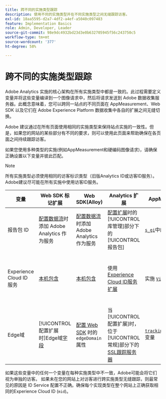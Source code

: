 ```yaml
---
title: 跨不同的实施类型跟踪
description: 使用不同的实施类型并在不同实施类型之间无缝跟踪访客。
exl-id: 18aa5595-d2a7-4df2-a4ef-a5040c097483
feature: Implementation Basics
role: Admin, Developer, Leader
source-git-commit: 98e9dc4932bd23d3e0b632705945f56c243750c5
workflow-type: tm+mt
source-wordcount: '377'
ht-degree: 58%

---
```


# 跨不同的实施类型跟踪

Adobe Analytics 实施的核心架构在所有实施类型中都是一致的。此过程需要定义变量并将这些变量编译到一个图像请求中，然后将请求发送到 Adobe 数据收集服务器。此概念意味着，您可以跨同一站点的不同页面在 AppMeasurement、Web SDK 以及它们在 Adobe Experience Platform 数据收集中各自的扩展之间无缝切换。

Adobe 建议通过在所有页面使用相同的实施类型来保持站点实施的一致性。但是，如果您的网站的某些部分有不同的要求，则可以使用此页面来帮助确保在各页面之间持续跟踪访客。

如果您使用多种类型的实施(例如AppMeasurement和硬编码图像请求)，请确保正确设置以下变量并彼此匹配。

>[!NOTE]
>
>所有实施类型必须使用相同的访客标识类型（旧版Analytics ID或访客ID服务）。 Adobe建议尽可能在所有实施中使用访客ID服务。

| 变量 | Web SDK 标记扩展 | Web SDK(Alloy) | Analytics 扩展 | AppMeasurement | 硬编码图像请求 |
|---|---|---|---|---|---|
| 报告包 ID | [配置数据流](https://experienceleague.adobe.com/zh-hans/docs/experience-platform/datastreams/configure)时添加 Adobe Analytics 作为服务 | [配置数据流](https://experienceleague.adobe.com/zh-hans/docs/experience-platform/datastreams/configure)时添加 Adobe Analytics 作为服务 | [配置扩展](https://experienceleague.adobe.com/zh-hans/docs/experience-platform/tags/extensions/client/analytics/overview)时的[!UICONTROL 库管理]部分下的[!UICONTROL 报告包] | [`s_gi`](../vars/functions/s-gi.md)中的字符串参数 | URL `pathname` 的一部分（`/b/ss/` 之后） |
| Experience Cloud ID 服务 | [本机包含](web-sdk-extension.md) | [本机包含](alloy.md) | 使用[Experience Cloud ID服务扩展](analytics-extension.md) | 实施 [`VisitorAPI.js`](appmeasurement.md) | 单独调用[ID服务](https://experienceleague.adobe.com/zh-hans/docs/id-service/using/implementation/direct-integration)以获取所需的ID，并在查询字符串中包含`mid` |
| Edge域 | [!UICONTROL 配置扩展时]Edge域[字段](https://experienceleague.adobe.com/zh-hans/docs/experience-platform/tags/extensions/client/web-sdk/web-sdk-extension-configuration) | [配置 Web SDK](https://experienceleague.adobe.com/zh-hans/docs/experience-platform/web-sdk/commands/configure/overview) 时的 `edgeDomain` 属性 | 当[!UICONTROL 配置扩展]时，位于[!UICONTROL 常规]部分下的[SSL跟踪服务器](https://experienceleague.adobe.com/zh-hans/docs/experience-platform/tags/extensions/client/analytics/overview) | [`trackingServerSecure`](../vars/config-vars/trackingserversecure.md)变量 | 图像请求 URL 的 `hostname` |

如果这些变量中的任何一个变量在每种实施类型中不一致，Adobe可能会将它们视为单独的访客。 如果未在您的网站上对访客进行跨实施类型无缝跟踪，则最常见的原因是 ID Service 配置不正确。确保每个实现类型在整个网站上正确获取相同的Experience Cloud ID (`mid`)。
